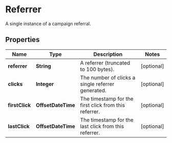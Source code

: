 

# Referrer

A single instance of a campaign referral.

## Properties

| Name | Type | Description | Notes |
|------------ | ------------- | ------------- | -------------|
|**referrer** | **String** | A referrer (truncated to 100 bytes). |  [optional] |
|**clicks** | **Integer** | The number of clicks a single referrer generated. |  [optional] |
|**firstClick** | **OffsetDateTime** | The timestamp for the first click from this referrer. |  [optional] |
|**lastClick** | **OffsetDateTime** | The timestamp for the last click from this referrer. |  [optional] |



